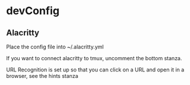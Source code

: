 # devConfig

## Alacritty
Place the config file into ~/.alacritty.yml

If you want to connect alacritty to tmux, uncomment the bottom stanza.

URL Recognition is set up so that you can click on a URL and open it in a browser, see the hints stanza
